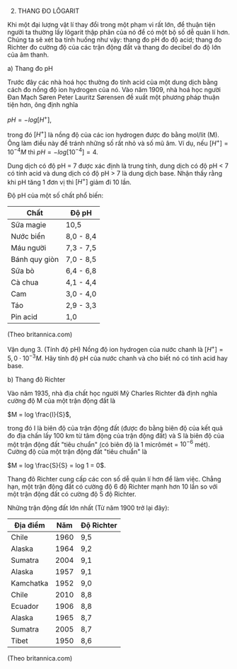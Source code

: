 2. THANG ĐO LÔGARIT

Khi một đại lượng vật lí thay đổi trong một phạm vi rất lớn, để thuận tiện người ta thường lấy lôgarit thập phân của nó để có một bộ số dễ quản lí hơn. Chúng ta sẽ xét ba tính huống như vậy: thang đo pH đo độ acid; thang đo Richter đo cường độ của các trận động đất và thang đo decibel đo độ lớn của âm thanh.

a) Thang đo pH

Trước đây các nhà hoá học thường đo tính acid của một dung dịch bằng cách đo nồng độ ion hydrogen của nó. Vào năm 1909, nhà hoá học người Đan Mạch Søren Peter Lauritz Sørensen đề xuất một phương pháp thuận tiện hơn, ông định nghĩa

$pH = -log [H^+]$,

trong đó $[H^+]$ là nồng độ của các ion hydrogen được đo bằng mol/lit (M). Ông làm điều này để tránh những số rất nhỏ và số mũ âm. Ví dụ, nếu $[H^+] = 10^{-4}M$ thì $pH = -log[10^{-4}] = 4$.

Dung dịch có độ pH = 7 được xác định là trung tính, dung dịch có độ pH < 7 có tính acid và dung dịch có độ pH > 7 là dung dịch base. Nhận thấy rằng khi pH tăng 1 đơn vị thì $[H^+]$ giảm đi 10 lần.

Độ pH của một số chất phổ biến:

Chất | Độ pH
--- | ---
Sữa magie | 10,5
Nước biển | 8,0 - 8,4
Máu người | 7,3 - 7,5
Bánh quy giòn | 7,0 - 8,5
Sữa bò | 6,4 - 6,8
Cà chua | 4,1 - 4,4
Cam | 3,0 - 4,0
Táo | 2,9 - 3,3
Pin acid | 1,0

(Theo britannica.com)

Vận dụng 3. (Tính độ pH)
Nồng độ ion hydrogen của nước chanh là $[H^+] = 5,0 \cdot 10^{-3}M$. Hãy tính độ pH của nước chanh và cho biết nó có tính acid hay base.

b) Thang đô Richter

Vào năm 1935, nhà địa chất học người Mỹ Charles Richter đã định nghĩa cường độ M của một trận động đất là

$M = log \frac{I}{S}$,

trong đó I là biên độ của trận động đất (được đo bằng biên độ của kết quả đo địa chấn lấy 100 km từ tâm động của trận động đất) và S là biên độ của một trận động đất "tiêu chuẩn" (có biên độ là 1 micrômét = $10^{-6}$ mét). Cường độ của một trận động đất "tiêu chuẩn" là

$M = log \frac{S}{S} = log 1 = 0$.

Thang đô Richter cung cấp các con số dễ quản lí hơn để làm việc. Chẳng hạn, một trận động đất có cường độ 6 độ Richter mạnh hơn 10 lần so với một trận động đất có cường độ 5 độ Richter.

Những trận động đất lớn nhất (Từ năm 1900 trở lại đây):

Địa điểm | Năm | Độ Richter
--- | --- | ---
Chile | 1960 | 9,5
Alaska | 1964 | 9,2
Sumatra | 2004 | 9,1
Alaska | 1957 | 9,1
Kamchatka | 1952 | 9,0
Chile | 2010 | 8,8
Ecuador | 1906 | 8,8
Alaska | 1965 | 8,7
Sumatra | 2005 | 8,7
Tibet | 1950 | 8,6

(Theo britannica.com)